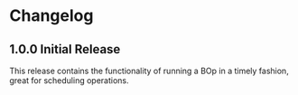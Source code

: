 # Changelog

## 1.0.0 Initial Release
This release contains the functionality of running a BOp in a timely fashion, great for scheduling operations.
